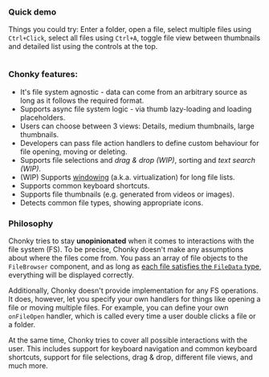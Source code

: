 ### Quick demo

Things you could try: Enter a folder, open a file, select multiple files using `Ctrl+Click`, select all files using 
`Ctrl+A`, toggle file view between thumbnails and detailed list using the controls at the top.

```js { "componentPath": "../components/FullDemo.js" }
```

### Chonky features:

* It's file system agnostic - data can come from an arbitrary source as long as it follows the required format.
* Supports async file system logic - via thumb lazy-loading and loading placeholders.
* Users can choose between 3 views: Details, medium thumbnails, large thumbnails.
* Developers can pass file action handlers to define custom behaviour for file opening, moving or deleting.
* Supports file selections and *drag & drop (WIP)*, sorting and *text search (WIP)*.
* (WIP) Supports [windowing](https://reactjs.org/docs/optimizing-performance.html#virtualize-long-lists) (a.k.a.
virtualization) for long file lists.
* Supports common keyboard shortcuts.
* Supports file thumbnails (e.g. generated from videos or images).
* Detects common file types, showing appropriate icons.

### Philosophy

Chonky tries to stay **unopinionated** when it comes to interactions with the file system (FS). To be precise, Chonky
doesn't make any assumptions about where the files come from. You pass an array of file objects to the `FileBrowser` 
component, and as long as [each file satisfies the `FileData` type](#section-passing-files-to-chonky), everything
will be displayed correctly.

Additionally, Chonky doesn't provide implementation for any FS operations. It does, however, let you specify your own
handlers for things like opening a file or moving multiple files. For example, you can define your own `onFileOpen`
handler, which is called every time a user double clicks a file or a folder.

At the same time, Chonky tries to cover all possible interactions with the user. This includes support for keyboard 
navigation and common keyboard shortcuts, support for file selections, drag & drop, different file views, and much more.
